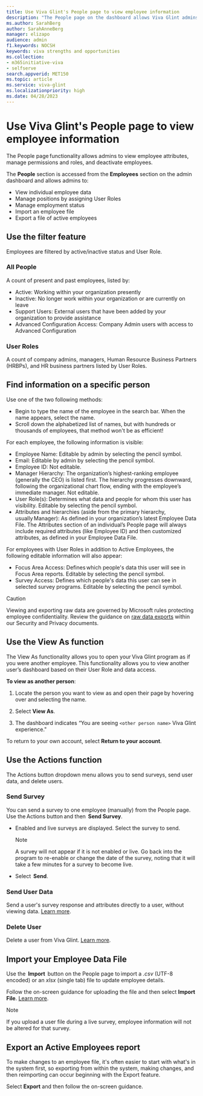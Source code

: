 ```yaml
---
title: Use Viva Glint's People page to view employee information
description: "The People page on the dashboard allows Viva Glint admins to view employee attributes, manage permissions and roles, and deactivate employees."
ms.author: SarahBerg
author: SarahAnneBerg
manager: elizapo
audience: admin
f1.keywords: NOCSH
keywords: viva strengths and opportunities
ms.collection:  
- m365initiative-viva
- selfserve 
search.appverid: MET150 
ms.topic: article
ms.service: viva-glint
ms.localizationpriority: high
ms.date: 04/28/2023
---
```


# Use Viva Glint's People page to view employee information

The People page functionality allows admins to view employee attributes, manage permissions and roles, and deactivate employees. 

The  **People** section is accessed from the  **Employees** section on the admin dashboard and allows admins to: 

- View individual employee data  
- Manage positions by assigning User Roles 
- Manage employment status 
- Import an employee file 
- Export a file of active employees 

## Use the filter feature   

Employees are filtered by active/inactive status and User Role. 

### All People  

A count of present and past employees, listed by: 

- Active: Working within your organization presently 
- Inactive: No longer work within your organization or are currently on leave
- Support Users: External users that have been added by your organization to provide assistance
- Advanced Configuration Access: Company Admin users with access to Advanced Configuration

### User Roles 

A count of company admins, managers, Human Resource Business Partners (HRBPs), and HR business partners listed by User Roles. 

## Find information on a specific person 

Use one of the two following methods: 

- Begin to type the name of the employee in the search bar. When the name appears, select the name.   
- Scroll down the alphabetized list of names, but with hundreds or thousands of employees, that method won't be as efficient! 

For each employee, the following information is visible: 

- Employee Name: Editable by admin by selecting the pencil symbol. 
- Email: Editable by admin by selecting the pencil symbol. 
- Employee ID: Not editable. 
- Manager Hierarchy: The organization’s highest-ranking employee (generally the CEO) is listed first. The hierarchy progresses downward, following the organizational chart flow, ending with the employee’s immediate manager. Not editable. 
- User Role(s): Determines what data and people for whom this user has visibility. Editable by selecting the pencil symbol. 
- Attributes and hierarchies (aside from the primary hierarchy, usually Manager): As defined in your organization’s latest Employee Data File. The Attributes section of an individual’s People page will always include required attributes (like Employee ID) and then customized attributes, as defined in your Employee Data File. 

For employees with User Roles in addition to Active Employees, the following editable information will also appear: 

- Focus Area Access: Defines which people's data this user will see in Focus Area reports. Editable by selecting the pencil symbol.  
- Survey Access: Defines which people's data this user can see in selected survey programs. Editable by selecting the pencil symbol.

>[!CAUTION]
> Viewing and exporting raw data are governed by Microsoft rules protecting employee confidentiality. Review the guidance on [raw data exports](https://go.microsoft.com/fwlink/?linkid=2239587) within our Security and Privacy documents.

## Use the View As function 

The View As functionality allows you to open your Viva Glint program as if you were another employee. This functionality allows you to view another user’s dashboard based on their User Role and data access.

**To view as another person**: 

1. Locate the person you want to view as and open their page by hovering over and selecting the name. 

1. Select  **View As**. 

1. The dashboard indicates “You are seeing `<other person name>` Viva Glint experience." 

To return to your own account, select  **Return to your account**. 

## Use the Actions function 

The Actions button dropdown menu allows you to send surveys, send user data, and delete users.

### Send Survey 

You can send a survey to one employee (manually) from the People page. Use the Actions button and then  **Send Survey**. 

- Enabled and live surveys are displayed. Select the survey to send.  

   > [!NOTE]
   >A survey will not appear if it is not enabled or live. Go back into the program to re-enable or change the date of the survey, noting that it will take a few minutes for a survey to become live.

- Select  **Send**.

### Send User Data

Send a user's survey response and attributes directly to a user, without viewing data. [Learn more](https://go.microsoft.com/fwlink/?linkid=2230875).

### Delete User

Delete a user from Viva Glint. [Learn more](https://go.microsoft.com/fwlink/?linkid=2236554).

## Import your Employee Data File 

Use the  **Import**  button on the People page to import a *.csv* (UTF-8 encoded) or an *xlsx* (single tab) file to update employee details.

Follow the on-screen guidance for uploading the file and then select  **Import File**. [Learn more](https://go.microsoft.com/fwlink/?linkid=2230742).

   > [!NOTE]
   >If you upload a user file during a live survey, employee information will not be altered for that survey. 


## Export an Active Employees report 

To make changes to an employee file, it's often easier to start with what's in the system first, so exporting from within the system, making changes, and then reimporting can occur beginning with the Export feature. 

Select **Export** and then follow the on-screen guidance.
